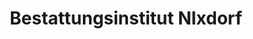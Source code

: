 ---
title: "Bestattungsinstitut NIxdorf"
url: /duingen/bestattungsinstitut-nixdorf/
shop: Bestattungen
---